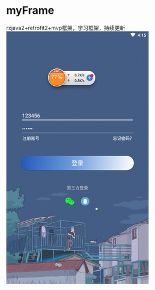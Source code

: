 # myFrame
rxjava2+retrofit2+mvp框架，学习框架，持续更新
![image](https://github.com/zhongm15907006125/myFrame/blob/master/images/1561104958(1).jpg)
